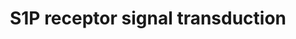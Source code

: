 ---
annotations:
- id: PW:0000960
  parent: signaling pathway
  type: Pathway Ontology
  value: sphingosine 1-phosphate signaling pathway
- id: PW:0000125
  parent: signaling pathway
  type: Pathway Ontology
  value: G protein mediated signaling pathway
authors:
- MaintBot
- Lindarieswijk
- Mkutmon
- Eweitz
description: Metabolism of sphingomyelin by the sphingomyelinase, ceramidase (Cer'ase)
  and the sphingosine kinase (SK) enzymes results in formation of S1P and receptor
  activation. Autocrine and paracrine modes of receptor activation have been implied
  but have yet to be rigorously proven. Critical signaling molecules, such as phospholipase
  C (PLC), ERK, PI3K, and Akt are activated. Active Akt binds to the receptor and
  phosphorylates the third intracellular loop, which is essential for Rac activation.
last-edited: 2021-05-15
organisms:
- Danio rerio
redirect_from:
- /index.php/Pathway:WP1391
- /instance/WP1391
revision: null
schema-jsonld:
- '@context': https://schema.org/
  '@id': https://wikipathways.github.io/pathways/WP1391.html
  '@type': Dataset
  creator:
    '@type': Organization
    name: WikiPathways
  description: Metabolism of sphingomyelin by the sphingomyelinase, ceramidase (Cer'ase)
    and the sphingosine kinase (SK) enzymes results in formation of S1P and receptor
    activation. Autocrine and paracrine modes of receptor activation have been implied
    but have yet to be rigorously proven. Critical signaling molecules, such as phospholipase
    C (PLC), ERK, PI3K, and Akt are activated. Active Akt binds to the receptor and
    phosphorylates the third intracellular loop, which is essential for Rac activation.
  keywords:
  - CABZ01072157.1
  - PLCB1
  - SPHK1
  - akt1
  - akt2
  - akt3b
  - asah1b
  - gnai1
  - gnai2b
  - gnai3
  - mapk1
  - mapk12b
  - mapk3
  - mapk4
  - mapk6
  - mapk7
  - pik3c2b
  - plcb3
  - racgap1
  - s1pr1
  - s1pr2
  - s1pr3b
  - s1pr5b
  - smpd2a
  - sphk2
  license: CC0
  name: S1P receptor signal transduction
seo: CreativeWork
title: S1P receptor signal transduction
wpid: WP1391
---